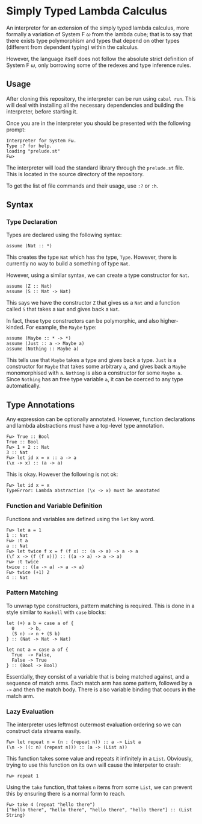 # Simply Typed Lambda Calculus

An interpretor for an extension of the simply typed lambda calculus, more
formally a variation of System F $\omega$ from the lambda cube; that is to say
that there exists type polymorphism and types that depend on other types
(different from dependent typing) within the calculus.

However, the language itself does not follow the absolute strict definition of
System F $\omega$, only borrowing some of the redexes and type inference rules.

## Usage

After cloning this repository, the interpreter can be run using `cabal run`.
This will deal with installing all the necessary dependencies and building the
interpreter, before starting it.

Once you are in the interpreter you should be presented with the following
prompt:

```
Interpreter for System Fω.
Type :? for help.
loading "prelude.st"
Fω>
```

The interpreter will load the standard library through the `prelude.st` file.
This is located in the source directory of the repository.

To get the list of file commands and their usage, use `:?` or `:h`.

## Syntax

### Type Declaration

Types are declared using the following syntax:

```
assume (Nat :: *)
```

This creates the type `Nat` which has the type, `Type`. However, there is
currently no way to build a something of type `Nat`.

However, using a similar syntax, we can create a type constructor for `Nat`.

```
assume (Z :: Nat)
assume (S :: Nat -> Nat)
```

This says we have the constructor `Z` that gives us a `Nat` and a function
called `S` that takes a `Nat` and gives back a `Nat`.

In fact, these type constructors can be polymorphic, and also higher-kinded.
For example, the `Maybe` type:

```
assume (Maybe :: * -> *)
assume (Just :: a -> Maybe a)
assume (Nothing :: Maybe a)
```

This tells use that `Maybe` takes a type and gives back a type. `Just` is a
constructor for `Maybe` that takes some arbitrary `a`, and gives back a `Maybe`
monomorphised with `a`. `Nothing` is also a constructor for some `Maybe a`.
Since `Nothing` has an free type variable `a`, it can be coerced to any type
automatically.

## Type Annotations

Any expression can be optionally annotated. However, function declarations and
lambda abstractions must have a top-level type annotation.

```
Fω> True :: Bool
True :: Bool
Fω> 1 + 2 :: Nat
3 :: Nat
Fω> let id x = x :: a -> a
(\x -> x) :: (a -> a)
```

This is okay. However the following is not ok:

```
Fω> let id x = x
TypeError: Lambda abstraction (\x -> x) must be annotated
```

### Function and Variable Definition

Functions and variables are defined using the `let` key word.

```
Fω> let a = 1
1 :: Nat
Fω> :t a
a :: Nat
Fω> let twice f x = f (f x) :: (a -> a) -> a -> a
(\f x -> (f (f x))) :: ((a -> a) -> a -> a)
Fω> :t twice
twice :: ((a -> a) -> a -> a)
Fω> twice (+1) 2
4 :: Nat
```

### Pattern Matching

To unwrap type constructors, pattern matching is required. This is done in a
style similar to `Haskell` with `case` blocks:

```
let (+) a b = case a of {
  0     -> b,
  (S n) -> n + (S b)
} :: (Nat -> Nat -> Nat)

let not a = case a of {
  True  -> False,
  False -> True
} :: (Bool -> Bool)
```

Essentially, they consist of a variable that is being matched against, and a
sequence of match arms. Each match arm has some pattern, followed by a `->` and
then the match body. There is also variable binding that occurs in the match
arm.

### Lazy Evaluation

The interpreter uses leftmost outermost evaluation ordering so we can construct
data streams easily.

```
Fω> let repeat n = (n : (repeat n)) :: a -> List a
(\n -> ((: n) (repeat n))) :: (a -> (List a))
```

This function takes some value and repeats it infinitely in a `List`.
Obviously, trying to use this function on its own will cause the interpeter to
crash:

```
Fω> repeat 1

```

Using the `take` function, that takes `n` items from some `List`, we can
prevent this by ensuring there is a normal form to reach.

```
Fω> take 4 (repeat "hello there")
["hello there", "hello there", "hello there", "hello there"] :: (List String)
```
